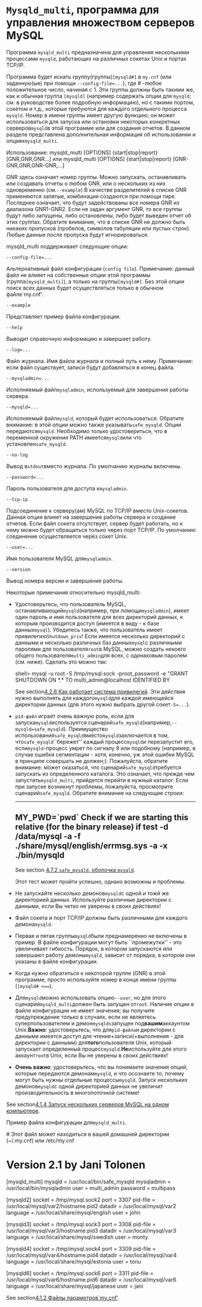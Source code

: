 # `Mysqld_multi`, программа для управления множеством серверов MySQL

Программа `mysqld_multi` предназначена для управления несколькими процессами `mysqld`, работающих на различных сокетах Unix и портах TCP/IP.

Программа будет искать группу(группы)`[mysqld#]` в `my.cnf` (или заданную(ые) при помощи `--config-file=...`), где # -любое положительное число, начиная с 1. Эти группы должны быть такими же, как и обычная группа `[mysqld]` (например содержать опции для `mysqld`; см. в руководстве более подробную информацию), но с такими портом, сокетом и т.д., которые требуются для каждого отдельного процесса `mysqld`. Номер в имени группы имеет другую функцию; он может использоваться для запуска или остановки некоторых конкретных серверов`mysqld`в этой программе или для создания отчетов. В данном разделе представлена дополнительная информация об использовании и опциях`mysqld_multi`.

Использование: mysqld\_multi \[OPTIONS\] {start|stop|report} \[GNR,GNR,GNR...\]
или mysqld\_multi \[OPTIONS\] {start|stop|report} \[GNR-GNR,GNR,GNR-GNR,...\]

GNR здесь означает номер группы. Можно запускать, останавливать или создавать отчеты о любом GNR, или о нескольких из них одновременно (см.`--example`) В качестве разделителей в списке GNR применяются запятые, комбинации создаются при помощи тире. Последнее означает, что будут задействованы все номера GNR из диапазона GNR1-GNR2. Если не задан аргумент GNR, то все группы будут либо запущены, либо остановлены, либо будет выведен отчет об этих группах. Обратите внимание, что в списке GNR не должно быть никаких пропусков (пробелов, символов табуляции или пустых строк). Любые данные после пропуска будут игнорироваться.

mysqld\_multi поддерживает следующие опции:

`--config-file=...`

Альтернативный файл конфигурации (`config file`). Примечание: данный файл не влияет на собственные опции этой программы (группа`[mysqld_multi]`), а только на группы`[mysqld#]`. Без этой опции поиск всех данных будет осуществляться только в обычном файле\`my.cnf'.

`--example`

Представляет пример файла конфигурации.

`--help`

Выводит справочную информацию и завершает работу.

`--log=...`

Файл журнала. Имя файла журнала и полный путь к нему. Примечание: если файл существует, записи будут добавляться в конец файла.

`--mysqladmin=...`

Исполняемый файл`mysqladmin`, используемый для завершения работы сервера.

`--mysqld=...`

Исполняемый файл`mysqld`, который будет использоваться. Обратите внимание: в этой опции можно также указывать`safe_mysqld`. Опции передаются`mysqld`. Необходимо только удостовериться, что в переменной окружения PATH имеется`mysqld`или что установлен`safe_mysqld`.

`--no-log`

Вывод в`stdout`вместо журнала. По умолчанию журналы включены.

`--password=...`

Пароль пользователя для доступа к`mysqladmin`.

`--tcp-ip`

Подсоединение к серверу(ам) MySQL по TCP/IP вместо Unix-сокетов. Данная опция влияет на завершение работы сервера и создание отчетов. Если файл сокета отсутствует, сервер будет работать, но к нему можно будет обращаться только через порт TCP/IP. По умолчанию соединение осуществляется через сокет Unix.

`--user=...`

Имя пользователя MySQL для`mysqladmin`.

`--version`

Вывод номера версии и завершение работы.

Некоторые примечания относительно mysqld\_multi:

*   Удостоверьтесь, что пользователь MySQL, останавливающий`mysqld`(например, при помощи`mysqladmin`), имеет один пароль и имя пользователя для всех директорий данных, к которым производится доступ (имеется в виду - к базе данных`mysql`). Убедитесь также, что пользователь имеет привилегию`Shutdown_priv`! Если имеется несколько директорий с данными и несколько различных баз данных`mysql`с различными паролями для пользователя`root`в MySQL, можно создать некоего общего пользователя`multi_admin`для всех, с одинаковым паролем (см. ниже). Сделать это можно так:
    
    shell> mysql -u root -S /tmp/mysql.sock -proot\_password -e
    "GRANT SHUTDOWN ON \*.\* TO multi\_admin@localhost IDENTIFIED BY
    
    See section[4.2.6 Как работает система привилегий](http://www.mysql.ru/docs/man/Privileges.html). Эти действия нужно выполнять для каждого`mysqld`для каждой имеющейся директории данных (для этого нужно выбрать другой сокет`-S=...`).
*   `pid-файл` играет очень важную роль, если для запуска`mysqld`используется сценарий`safe_mysqld`(например,`--mysqld=safe_mysqld`). Преимущество использования`safe_mysqld`вместо`mysqld`заключается в том, что`safe_mysqld`\`\`бережет'' каждый процесс`mysqld`и перезапустит его, если`mysqld`\-процесс умрет по сигналу 9 или подобному (например, в случае ошибки сегментации - хотя, конечно, уж этой ошибки MySQL в принципе совершать не должен;). Пожалуйста, обратите внимание: может оказаться, что сценарий`safe_mysqld`требуется запускать из определенного каталога. Это означает, что прежде чем запустить`mysqld_multi`, прийдется перейти в нужный каталог. Если при запуске возникнут проблемы, пожалуйста, просмотрите сценарий`safe_mysqld`. Обратите внимание на следующие строки:
    
    --------------------------------------------------------------------------
    MY\_PWD=\`pwd\` Check if we are starting this relative (for the binary
    release) if test -d /data/mysql -a -f ./share/mysql/english/errmsg.sys
    -a -x ./bin/mysqld
    --------------------------------------------------------------------------
    See section [4.7.2  `safe_mysqld`, оболочка `mysqld`](http://www.mysql.ru/docs/man/safe_mysqld.html).
    
    Этот тест может пройти успешно, однако возможны и проблемы.
*   Не запускайте несколько демонов`mysqld`с одной и тожй же директорией данных. Используйте различные директории с данными, если Вы четко не уверены в своих действиях!
*   Файл сокета и порт TCP/IP должны быть различными для каждого демона`mysqld`.
*   Первая и пятая группы`mysqld`были преднамеренно не включены в пример. В файле конфигурации могут быть \`\`промежутки'' - это увеличивает гибкость. Порядок, в котором запускаются или завершают работу демоны`mysqld`, зависит от порядка, в котором они указаны в файле конфигурации.
*   Когда нужно обратиться к некоторой группе (GNR) в этой программе, просто используйте номер в конце имени группы (`[mysqld# <==`).
*   Для`mysqld`можно использовать опцию`--user`, но для этого сценарий`mysqld_multi`должен быть запущен от`root`. Наличие опции в файле конфигурации не имеет значения; вы получите предупреждение только в случаях, если не являетесь суперпользователем и демон`mysqlds`запущен под**вашим**аккаунтом Unix.**Важно**: удостоверьтесь, что для`pid-файла`и директории с данными имеется доступ для чтения+записи(+выполнения - для директории с данными) для**того**пользователя Unix, который запускает определенный процесс`mysqld`.**Не**используйте для этого аккаунт`root`в Unix, если Вы не уверены в своих действиях!
*   **Очень важно**: удостоверьтесь, что вы понимаете значения опций, которые передаются демонам`mysqld`, и что осознаете то, почему могут быть нужны отдельные процессы`mysqld`. Запуск нескольких демонов`mysqld`с одной директорией данных не увеличит производительность в многопоточной системе!

See section[4.1.4 Запуск нескольких серверов MySQL на одном компьютере](http://www.mysql.ru/docs/man/Multiple_servers.html).

Пример файла конфигурации для`mysqld_multi`.

\# Этот файл может находиться в вашей домашней директории (~/.my.cnf) или
/etc/my.cnf
# Version 2.1 by Jani Tolonen

\[mysqld\_multi\]
mysqld = /usr/local/bin/safe\_mysqld
mysqladmin = /usr/local/bin/mysqladmin
user = multi\_admin
password = multipass

\[mysqld2\]
socket = /tmp/mysql.sock2
port = 3307
pid-file = /usr/local/mysql/var2/hostname.pid2
datadir = /usr/local/mysql/var2
language = /usr/local/share/mysql/english
user = john

\[mysqld3\]
socket = /tmp/mysql.sock3
port = 3308
pid-file = /usr/local/mysql/var3/hostname.pid3
datadir = /usr/local/mysql/var3
language = /usr/local/share/mysql/swedish
user = monty

\[mysqld4\]
socket = /tmp/mysql.sock4
port = 3309
pid-file = /usr/local/mysql/var4/hostname.pid4
datadir = /usr/local/mysql/var4
language = /usr/local/share/mysql/estonia
user = tonu

\[mysqld6\]
socket = /tmp/mysql.sock6
port = 3311
pid-file = /usr/local/mysql/var6/hostname.pid6
datadir = /usr/local/mysql/var6
language = /usr/local/share/mysql/japanese
user = jani

See section[4.1.2 Файлы параметров\`my.cnf'](http://www.mysql.ru/docs/man/Option_files.html).